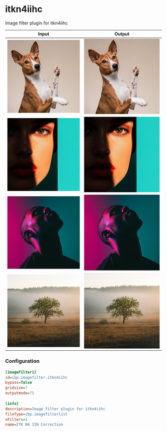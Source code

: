 # itkn4iihc

Image filter plugin for itkn4iihc

| Input | Output |
|--------|--------|
| ![dog](../assets/img_in/dog.jpg) | ![dog_itkn4iihc](../assets/img_out/dog_itkn4iihc.jpg) |
| ![female](../assets/img_in/female.jpg) | ![female_itkn4iihc](../assets/img_out/female_itkn4iihc.jpg) |
| ![male](../assets/img_in/male.jpg) | ![male_itkn4iihc](../assets/img_out/male_itkn4iihc.jpg) |
| ![tree](../assets/img_in/tree.jpg) | ![tree_itkn4iihc](../assets/img_out/tree_itkn4iihc.jpg) |

### Configuration

```ini
[imageFilter1]
id=ibp.imagefilter.itkn4iihc
bypass=false
gridsize=7
outputmode=75

[info]
description=Image filter plugin for itkn4iihc
fileType=ibp.imagefilterlist
nFilters=1
name=ITK N4 IIH Correction


```
